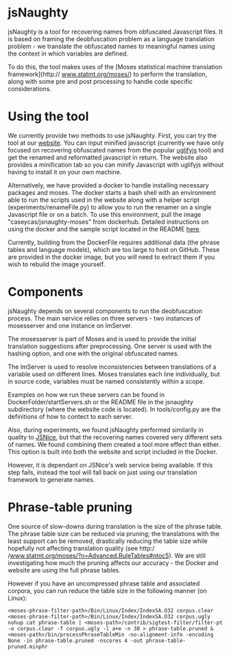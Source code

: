 # jsNaughty

jsNaughty is a tool for recovering names from obfuscated Javascript files.  It is based on 
framing the deobfuscation problem as a language translation problem - we translate the 
obfuscated names to meaningful names using the context in which variables are defined.

To do this, the tool makes uses of the [Moses statistical machine translation framework](http://
www.statmt.org/moses/) to perform the translation, along with some pre and post processing to
handle code specific considerations.

# Using the tool

We currently provide two methods to use jsNaughty.  First, you can try the tool at our
[website](http://jsnaughty.org).  You can input minified javascript (currently we have only focused on 
recovering obfuscated names from the popular [uglifyjs](https://www.npmjs.com/package/uglifyjs) tool) 
and get the renamed and reformatted javascript in return.  The website also provides a minification
tab so you can minify Javascript with uglifyjs without having to install it on your own machine.

Alternatively, we have provided a docker to handle installing necessary packages and moses.
The docker starts a bash shell with an environment able to run the scripts used in the 
website along with a helper script (experiments/renameFile.py) to allow you to run the 
renamer on a single Javascript file or on a batch.  To use this environment, pull the image
"caseycas/jsnaughty-moses" from dockerhub.  Detailed instructions on using the docker and
the sample script located in the README [here](https://github.com/bvasiles/jsNaughty/tree/master/DockerFolder).

Currently, building from the DockerFile requires additional data (the phrase tables and 
language models), which are too large to host on GitHub.  These are provided in the docker 
image, but you will need to extract them if you wish to rebuild the image yourself.

# Components 

jsNaughty depends on several components to run the deobfuscation process.  The main service
relies on three servers - two instances of mosesserver and one instance on lmServer. 

The mosesserver is part of Moses and is used to provide the initial translation suggestions
after preprocessing.  One server is used with the hashing option, and one with the original obfuscated names.  

The lmServer is used to resolve inconsistencies between translations of a variable used on 
different lines.  Moses translates each line individually, but in source code, variables must be 
named consistently within a scope.

Examples on how we run these servers can be found in DockerFolder/startServers.sh or the README 
file in the jsnaughty subdirectory (where the website code is located).  In tools/config.py are 
the definitions of how to contect to each server.

Also, during experiments, we found jsNaughty performed similarily in quality to [JSNice](
jsnice.org), but that the recovering names covered very different sets of names.  We found 
combining them created a tool more effect than either.  This option is built into both the 
website and script included in the Docker.  

However, it is dependant on JSNice's web service being available.  If this step fails, instead
the tool will fall back on just using our translation framework to generate names.

# Phrase-table pruning

One source of slow-downs during translation is the size of the phrase table.  The phrase table 
size can be reduced via pruning; the translations with the least support can be removed, 
drastically reducing the table size while hopefully not affecting translation quality (see http:/
/www.statmt.org/moses/?n=Advanced.RuleTables#ntoc5).  We are still investigating how much the 
pruning affects our accuracy - the Docker and website are using the full phrase tables.

However if you have an uncompressed phrase table and associated corpora, you can run reduce the 
table size in the following manner (on Linux):

```
<moses-phrase-filter-path>/Bin/Linux/Index/IndexSA.O32 corpus.clear
<moses-phrase-filter-path>/Bin/Linux/Index/IndexSA.O32 corpus.ugly
nohup cat phrase-table | <moses-path>/contrib/sigtest-filter/filter-pt -e corpus.clear -f corpus.ugly -l a+e -n 30 > phrase-table.pruned &
<moses-path>/bin/processPhraseTableMin -no-alignment-info -encoding None -in phrase-table.pruned -nscores 4 -out phrase-table-pruned.minphr
```
